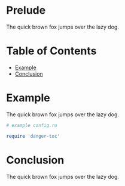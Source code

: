 # Prelude

The quick brown fox jumps over the lazy dog.

# Table of Contents

- [Example](#example)
- [Conclusion](#conclusion)

# Example

The quick brown fox jumps over the lazy dog.

```ruby
# example config.ru

require 'danger-toc'
```

# Conclusion

The quick brown fox jumps over the lazy dog.
